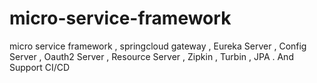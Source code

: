 # micro-service-framework
micro service framework , springcloud gateway , Eureka Server , Config Server , Oauth2 Server , Resource Server , Zipkin , Turbin , JPA .  And Support CI/CD
